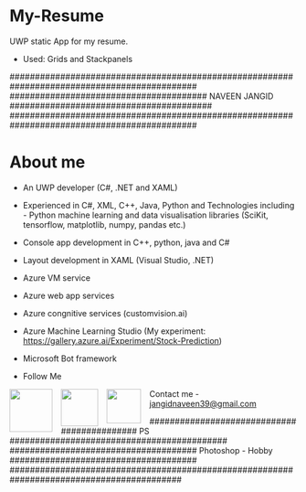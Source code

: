 # My-Resume
UWP static App for my resume.
- Used: Grids and Stackpanels

############################################################################################# 
####################################### NAVEEN JANGID ######################################## 
#############################################################################################

# About me

- An UWP developer (C#, .NET and XAML)

- Experienced in C#, XML, C++, Java, Python and Technologies including -
  Python machine learning and data visualisation libraries (SciKit, tensorflow, matplotlib, numpy, pandas etc.)

- Console app development in C++, python, java and C#

- Layout development in XAML (Visual Studio, .NET)

- Azure VM service

- Azure web app services

- Azure congnitive services (customvision.ai)

- Azure Machine Learning Studio (My experiment: https://gallery.azure.ai/Experiment/Stock-Prediction)

- Microsoft Bot framework

- Follow Me 
<p align="center">
 <a href="https://github.com/naveen21553">
  <img align="Center" style="border: 0; float: left; margin-right: 15px"  src = "https://assets-cdn.github.com/images/modules/logos_page/Octocat.png" width="75" />
 </a>
 <a href="https://instagram.com/naveen_215">
  <img align="Center" style="border: 0; float: left; margin-right: 15px"  src = "http://www.stickpng.com/assets/images/580b57fcd9996e24bc43c521.png" width="65" />
 </a>
 <a href="https://facebook.com/naveen.jangid.18">
  <img align="Center" style="border: 0; float: left; margin-right: 15px"  src = "https://en.facebookbrand.com/wp-content/uploads/2016/05/flogo_rgb_hex-brc-site-250.png" width="60"/>
 </a>
</p>


Contact me - jangidnaveen39@gmail.com


############################################ PS ########################################### 
##################################### Photoshop - Hobby ##################################### 
##########################################################################################
